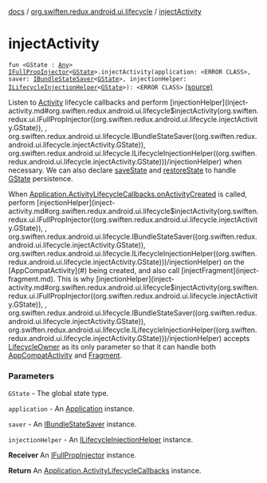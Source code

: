 [docs](../index.md) / [org.swiften.redux.android.ui.lifecycle](index.md) / [injectActivity](./inject-activity.md)

# injectActivity

`fun <GState : `[`Any`](https://kotlinlang.org/api/latest/jvm/stdlib/kotlin/-any/index.html)`> `[`IFullPropInjector`](../org.swiften.redux.ui/-i-full-prop-injector.md)`<`[`GState`](inject-activity.md#GState)`>.injectActivity(application: <ERROR CLASS>, saver: `[`IBundleStateSaver`](-i-bundle-state-saver/index.md)`<`[`GState`](inject-activity.md#GState)`>, injectionHelper: `[`ILifecycleInjectionHelper`](-i-lifecycle-injection-helper/index.md)`<`[`GState`](inject-activity.md#GState)`>): <ERROR CLASS>` [(source)](https://github.com/protoman92/KotlinRedux/tree/master/android/android-lifecycle/src/main/java/org/swiften/redux/android/ui/lifecycle/AndroidActivity.kt#L58)

Listen to [Activity](#) lifecycle callbacks and perform [injectionHelper](inject-activity.md#org.swiften.redux.android.ui.lifecycle$injectActivity(org.swiften.redux.ui.IFullPropInjector((org.swiften.redux.android.ui.lifecycle.injectActivity.GState)), , org.swiften.redux.android.ui.lifecycle.IBundleStateSaver((org.swiften.redux.android.ui.lifecycle.injectActivity.GState)), org.swiften.redux.android.ui.lifecycle.ILifecycleInjectionHelper((org.swiften.redux.android.ui.lifecycle.injectActivity.GState)))/injectionHelper) when necessary. We can also declare
[saveState](#) and [restoreState](#) to handle [GState](inject-activity.md#GState) persistence.

When [Application.ActivityLifecycleCallbacks.onActivityCreated](#) is called, perform
[injectionHelper](inject-activity.md#org.swiften.redux.android.ui.lifecycle$injectActivity(org.swiften.redux.ui.IFullPropInjector((org.swiften.redux.android.ui.lifecycle.injectActivity.GState)), , org.swiften.redux.android.ui.lifecycle.IBundleStateSaver((org.swiften.redux.android.ui.lifecycle.injectActivity.GState)), org.swiften.redux.android.ui.lifecycle.ILifecycleInjectionHelper((org.swiften.redux.android.ui.lifecycle.injectActivity.GState)))/injectionHelper) on the [AppCompatActivity](#) being created, and also call [injectFragment](inject-fragment.md). This
is why [injectionHelper](inject-activity.md#org.swiften.redux.android.ui.lifecycle$injectActivity(org.swiften.redux.ui.IFullPropInjector((org.swiften.redux.android.ui.lifecycle.injectActivity.GState)), , org.swiften.redux.android.ui.lifecycle.IBundleStateSaver((org.swiften.redux.android.ui.lifecycle.injectActivity.GState)), org.swiften.redux.android.ui.lifecycle.ILifecycleInjectionHelper((org.swiften.redux.android.ui.lifecycle.injectActivity.GState)))/injectionHelper) accepts [LifecycleOwner](#) as its only parameter so that it can handle
both [AppCompatActivity](#) and [Fragment](#).

### Parameters

`GState` - The global state type.

`application` - An [Application](#) instance.

`saver` - An [IBundleStateSaver](-i-bundle-state-saver/index.md) instance.

`injectionHelper` - An [ILifecycleInjectionHelper](-i-lifecycle-injection-helper/index.md) instance.

**Receiver**
An [IFullPropInjector](../org.swiften.redux.ui/-i-full-prop-injector.md) instance.

**Return**
An [Application.ActivityLifecycleCallbacks](#) instance.

